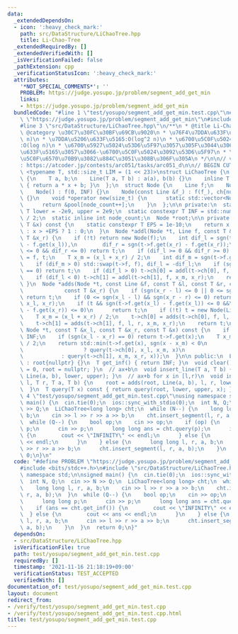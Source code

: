 ```yaml
---
data:
  _extendedDependsOn:
  - icon: ':heavy_check_mark:'
    path: src/DataStructure/LiChaoTree.hpp
    title: Li-Chao-Tree
  _extendedRequiredBy: []
  _extendedVerifiedWith: []
  _isVerificationFailed: false
  _pathExtension: cpp
  _verificationStatusIcon: ':heavy_check_mark:'
  attributes:
    '*NOT_SPECIAL_COMMENTS*': ''
    PROBLEM: https://judge.yosupo.jp/problem/segment_add_get_min
    links:
    - https://judge.yosupo.jp/problem/segment_add_get_min
  bundledCode: "#line 1 \"test/yosupo/segment_add_get_min.test.cpp\"\n#define PROBLEM\
    \ \"https://judge.yosupo.jp/problem/segment_add_get_min\"\n#include <bits/stdc++.h>\n\
    #line 3 \"src/DataStructure/LiChaoTree.hpp\"\n/**\n * @title Li-Chao-Tree\n *\
    \ @category \u30C7\u30FC\u30BF\u69CB\u9020\n * \u76F4\u7DDA\u633F\u5165:O(log\
    \ n)\n * \u7DDA\u5206\u633F\u5165:O(log^2 n)\n * \u6700\u5C0F\u5024\u53D6\u5F97\
    :O(log n)\n * \u6700\u5927\u5024\u53D6\u5F97\u3057\u305F\u3044\u306A\u3089(-a,-b)\u3092\
    \u633F\u5165\u3057\u3066-\u6700\u5C0F\u5024\u3092\u53D6\u5F97\n * \u6D6E\u52D5\
    \u5C0F\u6570\u70B9\u3082\u884C\u3051\u308B\u306F\u305A\n */\n\n// verify\u7528\
    : https://atcoder.jp/contests/arc051/tasks/arc051_d\n\n// BEGIN CUT HERE\n\ntemplate\
    \ <typename T, std::size_t LIM = (1 << 23)>\nstruct LiChaoTree {\n  struct Line\
    \ {\n    T a, b;\n    Line(T a, T b) : a(a), b(b) {}\n    inline T get(T x) const\
    \ { return a * x + b; }\n  };\n  struct Node {\n    Line f;\n    Node *ch[2];\n\
    \    Node() : f(0, INF) {}\n    Node(const Line &f_) : f(f_), ch{nullptr, nullptr}\
    \ {}\n    void *operator new(size_t) {\n      static std::vector<Node> pool(LIM);\n\
    \      return &pool[node_count++];\n    }\n  };\n\n private:\n  static constexpr\
    \ T lower = -2e9, upper = 2e9;\n  static constexpr T INF = std::numeric_limits<T>::max()\
    \ / 2;\n  static inline int node_count;\n  Node *root;\n\n private:\n  int sgn(const\
    \ T &x) const {\n    static constexpr T EPS = 1e-10;\n    return x < -EPS ? -1\
    \ : x > +EPS ? 1 : 0;\n  }\n  Node *addl(Node *t, Line f, const T &x_l, const\
    \ T &x_r) {\n    if (!t) return new Node(f);\n    int dif_l = sgn(t->f.get(x_l)\
    \ - f.get(x_l)),\n        dif_r = sgn(t->f.get(x_r) - f.get(x_r));\n    if (dif_l\
    \ <= 0 && dif_r <= 0) return t;\n    if (dif_l >= 0 && dif_r >= 0) return t->f\
    \ = f, t;\n    T x_m = (x_l + x_r) / 2;\n    int dif_m = sgn(t->f.get(x_m) - f.get(x_m));\n\
    \    if (dif_m > 0) std::swap(t->f, f), dif_l = -dif_l;\n    if (sgn(x_l - x_m)\
    \ == 0) return t;\n    if (dif_l > 0) t->ch[0] = addl(t->ch[0], f, x_l, x_m);\n\
    \    if (dif_l < 0) t->ch[1] = addl(t->ch[1], f, x_m, x_r);\n    return t;\n \
    \ }\n  Node *adds(Node *t, const Line &f, const T &l, const T &r, const T &x_l,\n\
    \             const T &x_r) {\n    if (sgn(x_r - l) <= 0 || 0 <= sgn(x_l - r))\
    \ return t;\n    if (0 <= sgn(x_l - l) && sgn(x_r - r) <= 0) return addl(t, f,\
    \ x_l, x_r);\n    if (t && sgn(t->f.get(x_l) - f.get(x_l)) <= 0 &&\n        sgn(t->f.get(x_r)\
    \ - f.get(x_r)) <= 0)\n      return t;\n    if (!t) t = new Node(Line(0, INF));\n\
    \    T x_m = (x_l + x_r) / 2;\n    t->ch[0] = adds(t->ch[0], f, l, r, x_l, x_m);\n\
    \    t->ch[1] = adds(t->ch[1], f, l, r, x_m, x_r);\n    return t;\n  }\n  T query(const\
    \ Node *t, const T &x_l, const T &x_r, const T &x) const {\n    if (!t) return\
    \ INF;\n    if (sgn(x_l - x_r) == 0) return t->f.get(x);\n    T x_m = (x_l + x_r)\
    \ / 2;\n    return std::min(t->f.get(x), sgn(x - x_m) < 0\n                  \
    \                   ? query(t->ch[0], x_l, x_m, x)\n                         \
    \            : query(t->ch[1], x_m, x_r, x));\n  }\n\n public:\n  LiChaoTree()\
    \ : root{nullptr} {}\n  T get_inf() { return INF; }\n  void clear() { node_count\
    \ = 0, root = nullptr; }\n  // ax+b\n  void insert_line(T a, T b) { root = addl(root,\
    \ Line(a, b), lower, upper); }\n  // ax+b for x in [l,r)\n  void insert_segment(T\
    \ l, T r, T a, T b) {\n    root = adds(root, Line(a, b), l, r, lower, upper);\n\
    \  }\n  T query(T x) const { return query(root, lower, upper, x); }\n};\n#line\
    \ 4 \"test/yosupo/segment_add_get_min.test.cpp\"\nusing namespace std;\n\nsigned\
    \ main() {\n  cin.tie(0);\n  ios::sync_with_stdio(0);\n  int N, Q;\n  cin >> N\
    \ >> Q;\n  LiChaoTree<long long> cht;\n  while (N--) {\n    long long l, r, a,\
    \ b;\n    cin >> l >> r >> a >> b;\n    cht.insert_segment(l, r, a, b);\n  }\n\
    \  while (Q--) {\n    bool op;\n    cin >> op;\n    if (op) {\n      long long\
    \ p;\n      cin >> p;\n      long long ans = cht.query(p);\n      if (ans == cht.get_inf())\
    \ {\n        cout << \"INFINITY\" << endl;\n      } else {\n        cout << ans\
    \ << endl;\n      }\n    } else {\n      long long l, r, a, b;\n      cin >> l\
    \ >> r >> a >> b;\n      cht.insert_segment(l, r, a, b);\n    }\n  }\n  return\
    \ 0;\n}\n"
  code: "#define PROBLEM \"https://judge.yosupo.jp/problem/segment_add_get_min\"\n\
    #include <bits/stdc++.h>\n#include \"src/DataStructure/LiChaoTree.hpp\"\nusing\
    \ namespace std;\n\nsigned main() {\n  cin.tie(0);\n  ios::sync_with_stdio(0);\n\
    \  int N, Q;\n  cin >> N >> Q;\n  LiChaoTree<long long> cht;\n  while (N--) {\n\
    \    long long l, r, a, b;\n    cin >> l >> r >> a >> b;\n    cht.insert_segment(l,\
    \ r, a, b);\n  }\n  while (Q--) {\n    bool op;\n    cin >> op;\n    if (op) {\n\
    \      long long p;\n      cin >> p;\n      long long ans = cht.query(p);\n  \
    \    if (ans == cht.get_inf()) {\n        cout << \"INFINITY\" << endl;\n    \
    \  } else {\n        cout << ans << endl;\n      }\n    } else {\n      long long\
    \ l, r, a, b;\n      cin >> l >> r >> a >> b;\n      cht.insert_segment(l, r,\
    \ a, b);\n    }\n  }\n  return 0;\n}"
  dependsOn:
  - src/DataStructure/LiChaoTree.hpp
  isVerificationFile: true
  path: test/yosupo/segment_add_get_min.test.cpp
  requiredBy: []
  timestamp: '2021-11-16 21:18:19+09:00'
  verificationStatus: TEST_ACCEPTED
  verifiedWith: []
documentation_of: test/yosupo/segment_add_get_min.test.cpp
layout: document
redirect_from:
- /verify/test/yosupo/segment_add_get_min.test.cpp
- /verify/test/yosupo/segment_add_get_min.test.cpp.html
title: test/yosupo/segment_add_get_min.test.cpp
---
```

